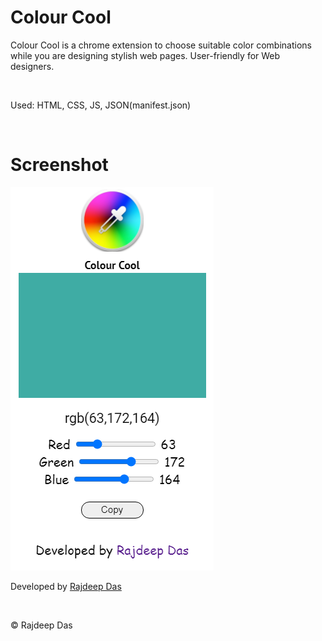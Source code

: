 # Colour Cool
Colour Cool is a chrome extension to choose suitable color combinations while you are designing stylish web pages. User-friendly for Web designers.

<br>

Used: HTML, CSS, JS, JSON(manifest.json) 

<br>

# Screenshot

<img src="https://github.com/Rajspeaks/Chrome-extension/blob/main/Colour%20Cool/screenshot/screenshot.png">

<br>

Developed by <a href="https://github.com/Rajspeaks">Rajdeep Das</a>

<br>

&copy; Rajdeep Das
